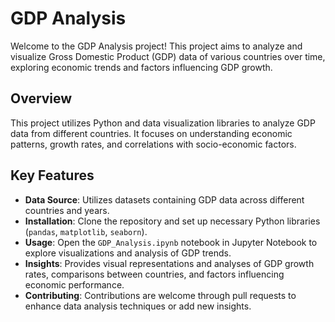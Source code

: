 # **GDP Analysis**

Welcome to the GDP Analysis project! This project aims to analyze and visualize Gross Domestic Product (GDP) data of various countries over time, exploring economic trends and factors influencing GDP growth.

## **Overview**

This project utilizes Python and data visualization libraries to analyze GDP data from different countries. It focuses on understanding economic patterns, growth rates, and correlations with socio-economic factors.

## **Key Features**

- **Data Source**: Utilizes datasets containing GDP data across different countries and years.
- **Installation**: Clone the repository and set up necessary Python libraries (`pandas`, `matplotlib`, `seaborn`).
- **Usage**: Open the `GDP_Analysis.ipynb` notebook in Jupyter Notebook to explore visualizations and analysis of GDP trends.
- **Insights**: Provides visual representations and analyses of GDP growth rates, comparisons between countries, and factors influencing economic performance.
- **Contributing**: Contributions are welcome through pull requests to enhance data analysis techniques or add new insights.

